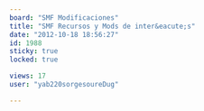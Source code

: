 ```yaml
---
board: "SMF Modificaciones"
title: "SMF Recursos y Mods de inter&eacute;s"
date: "2012-10-18 18:56:27"
id: 1988
sticky: true
locked: true

views: 17
user: "yab220sorgesoureDug"

---
```

